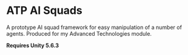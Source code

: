 # ATP AI Squads
A prototype AI squad framework for easy manipulation of a number of agents. Produced for my Advanced Technologies module.

**Requires Unity 5.6.3**
